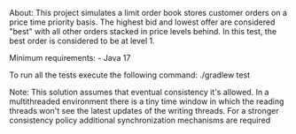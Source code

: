 About:
This project simulates a limit order book stores customer orders on a price time priority basis. The highest bid and lowest offer
are considered "best" with all other orders stacked in price levels behind. In this test, the best order is considered to be at level 1.

Minimum requirements:
    - Java 17

To run all the tests execute the following command:
    ./gradlew test

Note:
This solution assumes that eventual consistency it's allowed. In a multithreaded environment there is a tiny time window
in which the reading threads won't see the latest updates of the writing threads. For a stronger consistency policy
additional synchronization mechanisms are required